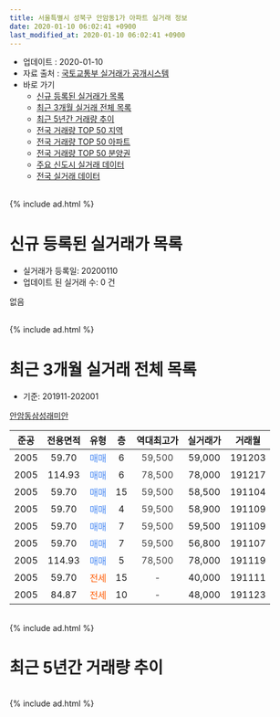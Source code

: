 ```yaml
---
title: 서울특별시 성북구 안암동1가 아파트 실거래 정보
date: 2020-01-10 06:02:41 +0900
last_modified_at: 2020-01-10 06:02:41 +0900
---
```


* 업데이트 : 2020-01-10
* 자료 출처 : [국토교통부 실거래가 공개시스템](http://rt.molit.go.kr)
* 바로 가기
    * [신규 등록된 실거래가 목록](#신규-등록된-실거래가-목록)
    * [최근 3개월 실거래 전체 목록](#최근-3개월-실거래-전체-목록)
    * [최근 5년간 거래량 추이](#최근-5년간-거래량-추이)
    * [전국 거래량 TOP 50 지역](https://inasie.github.io/apt-trade-info/최근-3개월-전국에서-가장-거래가-많이-발생한-지역)
    * [전국 거래량 TOP 50 아파트](https://inasie.github.io/apt-trade-info/최근-3개월-전국에서-가장-거래가-많이-발생한-아파트)
    * [전국 거래량 TOP 50 분양권](https://inasie.github.io/apt-trade-info/최근-3개월-전국에서-가장-거래가-많이-발생한-분양권)
    * [주요 신도시 실거래 데이터](https://inasie.github.io/apt-trade-info/주요-신도시)
    * [전국 실거래 데이터](https://inasie.github.io/apt-trade-info/전국)
<br>
{% include ad.html %}
<br>

# 신규 등록된 실거래가 목록
* 실거래가 등록일: 20200110
* 업데이트 된 실거래 수: 0 건

없음

<br>
{% include ad.html %}
<br>

# 최근 3개월 실거래 전체 목록
* 기준: 201911-202001


[안암동삼성래미안](https://search.naver.com/search.naver?query=%EC%84%9C%EC%9A%B8%ED%8A%B9%EB%B3%84%EC%8B%9C+%EC%84%B1%EB%B6%81%EA%B5%AC+%EC%95%88%EC%95%94%EB%8F%991%EA%B0%80+%EC%95%88%EC%95%94%EB%8F%99%EC%82%BC%EC%84%B1%EB%9E%98%EB%AF%B8%EC%95%88)

|준공|전용면적|유형|층|역대최고가|실거래가|거래월|
|:---:|:---:|:---:|:---:|:---:|:---:|:---:|
|2005|59.70|<span style="color:#4285f3">매매</span>|6|<span style="color:#444444">59,500</span>|59,000|191203|
|2005|114.93|<span style="color:#4285f3">매매</span>|6|<span style="color:#444444">78,500</span>|78,000|191217|
|2005|59.70|<span style="color:#4285f3">매매</span>|15|<span style="color:#444444">59,500</span>|58,500|191104|
|2005|59.70|<span style="color:#4285f3">매매</span>|4|<span style="color:#444444">59,500</span>|58,900|191109|
|2005|59.70|<span style="color:#4285f3">매매</span>|7|<span style="color:#444444">59,500</span>|59,500|191109|
|2005|59.70|<span style="color:#4285f3">매매</span>|7|<span style="color:#444444">59,500</span>|56,800|191107|
|2005|114.93|<span style="color:#4285f3">매매</span>|5|<span style="color:#444444">78,500</span>|78,000|191119|
|2005|59.70|<span style="color:#ff5a00">전세</span>|15|<span style="color:#444444">-</span>|40,000|191111|
|2005|84.87|<span style="color:#ff5a00">전세</span>|10|<span style="color:#444444">-</span>|48,000|191123|


<br>
{% include ad.html %}
<br>

# 최근 5년간 거래량 추이


<div style="width:100%;">
    <canvas id="deal_progress" height="200"></canvas>
</div>

<script>
new Chart(document.getElementById("deal_progress"), {
    type: 'line',
    data: {
        labels: ['201501','201502','201503','201504','201505','201506','201507','201508','201509','201510','201511','201512','201601','201602','201603','201604','201605','201606','201607','201608','201609','201610','201611','201612','201701','201702','201703','201704','201705','201706','201707','201708','201709','201710','201711','201712','201801','201802','201803','201804','201805','201806','201807','201808','201809','201810','201811','201812','201901','201902','201903','201904','201905','201906','201907','201908','201909','201910','201911','201912','202001'],
        datasets: [{
            label: '매매',
            pointRadius: 1,
            data: [8, 3, 13, 3, 3, 4, 4, 1, 3, 3, 3, 4, 0, 1, 2, 4, 1, 5, 6, 1, 4, 4, 2, 3, 1, 2, 1, 0, 4, 8, 4, 1, 6, 1, 2, 2, 4, 3, 5, 7, 5, 2, 1, 6, 10, 2, 1, 0, 1, 0, 2, 1, 2, 2, 0, 2, 2, 9, 5, 2, 0],
            borderColor: "rgba(255, 201, 14, 1)",
            backgroundColor: "rgba(255, 201, 14, 0.5)",
            fill: false,
            lineTension: 0
        },{
            label: '전월세',
            pointRadius: 1,
            data: [6, 3, 3, 6, 2, 0, 2, 1, 1, 5, 4, 8, 4, 6, 8, 3, 1, 1, 7, 1, 3, 6, 6, 4, 4, 6, 8, 10, 2, 3, 5, 4, 3, 2, 2, 2, 7, 3, 9, 2, 2, 2, 1, 3, 3, 5, 8, 6, 7, 9, 6, 2, 6, 2, 4, 3, 1, 2, 2, 0, 0],
            borderColor: "rgba(0, 141, 185, 1)",
            backgroundColor: "rgba(0, 141, 185, 0.5)",
            fill: false,
            lineTension: 0
        }
        ]
    },
    options: {
        responsive: true,
        title: {
            display: false
        },
        tooltips: {
            mode: 'index',
            intersect: false
        },
        hover: {
            mode: 'nearest',
            intersect: true
        },
        scales: {
            xAxes: [{
                display: true,
                scaleLabel: {
                    display: true,
                    labelString: '년/월'
                }
            }],
            yAxes: [{
                display: true,
                ticks: {
                    suggestedMin: 0,
                },
                scaleLabel: {
                    display: true,
                    labelString: '실거래 수'
                }
            }]
        }
    }
});

</script>


<br>
{% include ad.html %}
<br>

